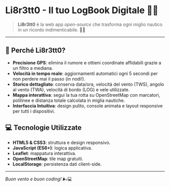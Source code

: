 # Li8r3tt0 - Il tuo LogBook Digitale 🌊⛵

&#x20;

> **Li8r3tt0** è la web app *open-source* che trasforma ogni miglio nautico in un ricordo indimenticabile. 📍📝

---

## 🎯 Perché Li8r3tt0?

- **Precisione GPS**: elimina il rumore e ottieni coordinate affidabili grazie a un filtro a mediana.
- **Velocità in tempo reale**: aggiornamenti automatici ogni 5 secondi per non perdere mai il passo (in nodi!).
- **Storico dettagliato**: conserva data/ora, velocità del vento (TWS), angolo al vento (TWA), velocità di bordo (LOG) e vele utilizzate.
- **Mappa interattiva**: segui la tua rotta su OpenStreetMap con marcatori, polilinee e distanza totale calcolata in miglia nautiche.
- **Interfaccia Intuitiva**: design pulito, console animata e layout responsive per tutti i dispositivi.

## 💻 Tecnologie Utilizzate

- **HTML5 & CSS3**: struttura e design responsivo.
- **JavaScript (ES6+)**: logica applicativa.
- **Leaflet**: mappatura interattiva.
- **OpenStreetMap**: tile map gratuiti.
- **LocalStorage**: persistenza dati client-side.

---

*Buon vento e buon coding!* 🌬️💻

